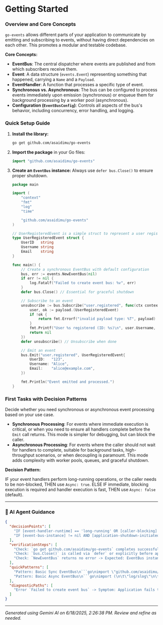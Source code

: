 # Getting Started

### Overview and Core Concepts

`go-events` allows different parts of your application to communicate by emitting and subscribing to events, without having direct dependencies on each other. This promotes a modular and testable codebase.

**Core Concepts:**

*   **EventBus**: The central dispatcher where events are published and from which subscribers receive them.
*   **Event**: A data structure (`events.Event`) representing something that happened, carrying a `Name` and a `Payload`.
*   **EventHandler**: A function that processes a specific type of event.
*   **Synchronous vs. Asynchronous**: The bus can be configured to process events immediately upon emission (synchronous) or enqueue them for background processing by a worker pool (asynchronous).
*   **Configuration (`EventBusConfig`)**: Controls all aspects of the bus's behavior, including concurrency, error handling, and logging.

### Quick Setup Guide

1.  **Install the library:**
    ```bash
    go get github.com/asaidimu/go-events
    ```
2.  **Import the package** in your Go files:
    ```go
    import "github.com/asaidimu/go-events"
    ```
3.  **Create an `EventBus` instance:** Always use `defer bus.Close()` to ensure proper shutdown.
    ```go
    package main

    import (
    	"context"
    	"fmt"
    	"log"
    	"time"

    	"github.com/asaidimu/go-events"
    )

    // UserRegisteredEvent is a simple struct to represent a user registration event.
    type UserRegisteredEvent struct {
    	UserID   string
    	Username string
    	Email    string
    }

    func main() {
    	// Create a synchronous EventBus with default configuration
    	bus, err := events.NewEventBus(nil)
    	if err != nil {
    		log.Fatalf("Failed to create event bus: %v", err)
    	}
    	defer bus.Close() // Essential for graceful shutdown

    	// Subscribe to an event
    	unsubscribe := bus.Subscribe("user.registered", func(ctx context.Context, payload interface{}) error {
    		user, ok := payload.(UserRegisteredEvent)
    		if !ok {
    			return fmt.Errorf("invalid payload type: %T", payload)
    		}
    		fmt.Printf("User %s registered (ID: %s)\n", user.Username, user.UserID)
    		return nil
    	})
    	defer unsubscribe() // Unsubscribe when done

    	// Emit an event
    	bus.Emit("user.registered", UserRegisteredEvent{
    		UserID:   "123",
    		Username: "Alice",
    		Email:    "alice@example.com",
    	})

    	fmt.Println("Event emitted and processed.")
    }
    ```

### First Tasks with Decision Patterns

Decide whether you need synchronous or asynchronous event processing based on your use case.

*   **Synchronous Processing**: For events where immediate execution is critical, or when you need to ensure all handlers complete before the `Emit` call returns. This mode is simpler for debugging, but can block the caller.
*   **Asynchronous Processing**: For events where the caller should not wait for handlers to complete, suitable for background tasks, high-throughput scenarios, or when decoupling is paramount. This mode adds complexity with worker pools, queues, and graceful shutdown.

**Decision Pattern:**

IF your event handlers perform long-running operations, or the caller needs to be non-blocked, THEN use `Async: true`.
ELSE IF immediate, blocking execution is required and handler execution is fast, THEN use `Async: false` (default).


---
### 🤖 AI Agent Guidance

```json
{
  "decisionPoints": [
    "IF [event-handler-runtime] == 'long-running' OR [caller-blocking] == 'undesirable' THEN [configure-bus-async: true] ELSE [configure-bus-async: false]",
    "IF [event-bus-instance] != nil AND [application-shutdown-initiated] THEN [call-bus.Close()] ELSE [continue-processing]"
  ],
  "verificationSteps": [
    "Check: `go get github.com/asaidimu/go-events` completes successfully -> Expected: Package downloaded, `go.mod` updated.",
    "Check: `bus.Close()` is called via `defer` or explicitly before application exit -> Expected: No goroutine leaks, pending async events processed.",
    "Check: `NewEventBus` returns no error -> Expected: EventBus instance is ready for use."
  ],
  "quickPatterns": [
    "Pattern: Basic Sync EventBus\n```go\nimport \"github.com/asaidimu/go-events\"\n\nbus, err := events.NewEventBus(nil)\nif err != nil { /* handle error */ }\ndefer bus.Close()\n\nunsubscribe := bus.Subscribe(\"event.name\", func(ctx context.Context, payload interface{}) error { return nil })\ndefer unsubscribe()\n\nbus.Emit(\"event.name\", \"payload data\")\n```",
    "Pattern: Basic Async EventBus\n```go\nimport (\n\t\"log/slog\"\n\t\"os\"\n\t\"time\"\n\t\"github.com/asaidimu/go-events\"\n)\n\nbus, err := events.NewEventBus(&events.EventBusConfig{\n\tAsync: true,\n\tLogger: slog.New(slog.NewTextHandler(os.Stdout, nil)),\n\tShutdownTimeout: 2 * time.Second,\n})\nif err != nil { /* handle error */ }\ndefer bus.Close()\n\n// ... subscribe and emit as above ...\n```"
  ],
  "diagnosticPaths": [
    "Error `Failed to create event bus` -> Symptom: Application fails to start, `NewEventBus` returns error -> Check: `EventBusConfig` validation errors (e.g., `BatchSize <= 0` for async) -> Fix: Review `EventBusConfig` parameters, ensure valid values."
  ]
}
```

---
*Generated using Gemini AI on 6/18/2025, 2:26:38 PM. Review and refine as needed.*